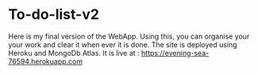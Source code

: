 # To-do-list-v2 
Here is my final version of the WebApp. Using this, you can organise your your work and clear it when ever it is done. 
The site is deployed using Heroku and MongoDb Atlas.
It is live at : https://evening-sea-76594.herokuapp.com
